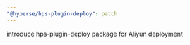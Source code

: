 ```yaml
---
"@hyperse/hps-plugin-deploy": patch
---
```


introduce hps-plugin-deploy package for Aliyun deployment